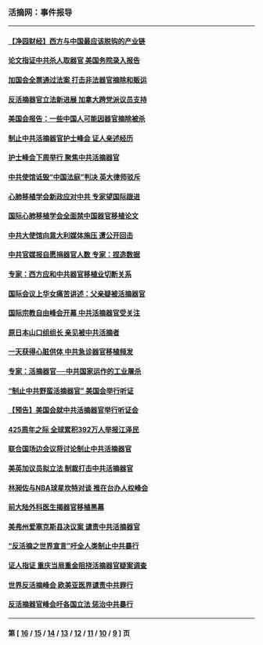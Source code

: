 ### 活摘网：事件报导
---
#### [【净园财经】西方与中国最应该脱钩的产业链](../../pages/nf5877/n14016113.md?08020430) 
#### [论文指证中共杀人取器官 美国务院录入报告](../../pages/nf5877/n13999890.md?08020430) 
#### [加国会全票通过法案 打击非法器官摘除和贩运](../../pages/nf5877/n13884924.md?08020430) 
#### [反活摘器官立法新进展 加拿大跨党派议员支持](../../pages/nf5877/n13876061.md?08020430) 
#### [美国会报告：一些中国人可能因器官摘除被杀](../../pages/nf5877/n13867964.md?08020430) 
#### [制止中共活摘器官护士峰会 证人亲述经历](../../pages/nf5877/n13859007.md?08020430) 
#### [护士峰会下周举行 聚焦中共活摘器官](../../pages/nf5877/n13855418.md?08020430) 
#### [中共使馆诋毁“中国法庭”判决 英大律师驳斥](../../pages/nf5877/n13833945.md?08020430) 
#### [心肺移植学会新政应对中共 专家望国际跟进](../../pages/nf5877/n13829043.md?08020430) 
#### [国际心肺移植学会全面禁中国器官移植论文](../../pages/nf5877/n13827785.md?08020430) 
#### [中共大使馆向意大利媒体施压 遭公开回击](../../pages/nf5877/n13826038.md?08020430) 
#### [中共官媒报自愿捐器官人数 专家：捏造数据](../../pages/nf5877/n13814130.md?08020430) 
#### [专家：西方应和中共器官移植业切断关系](../../pages/nf5877/n13772828.md?08020430) 
#### [国际会议上华女痛苦讲述：父亲疑被活摘器官](../../pages/nf5877/n13771583.md?08020430) 
#### [国际宗教自由峰会开幕 中共活摘器官受关注](../../pages/nf5877/n13769995.md?08020430) 
#### [原日本山口组组长 亲见被中共活摘者](../../pages/nf5877/n13767360.md?08020430) 
#### [一天获得心脏供体 中共急诊器官移植频发](../../pages/nf5877/n13764689.md?08020430) 
#### [专家：活摘器官──中共国家运作的工业屠杀](../../pages/nf5877/n13761178.md?08020430) 
#### [“制止中共野蛮活摘器官” 美国会举行听证](../../pages/nf5877/n13735831.md?08020430) 
#### [【预告】美国会就中共活摘器官举行听证会](../../pages/nf5877/n13732843.md?08020430) 
#### [425周年之际 全球累积392万人举报江泽民](../../pages/nf5877/n13719232.md?08020430) 
#### [联合国场边会议将讨论制止中共活摘器官](../../pages/nf5877/n13656361.md?08020430) 
#### [美英加议员拟立法 制裁打击中共活摘器官](../../pages/nf5877/n13430251.md?08020430) 
#### [林昶佐与NBA球星坎特对谈 推在台办人权峰会](../../pages/nf5877/n13414467.md?08020430) 
#### [前大陆外科医生揭器官移植黑幕](../../pages/nf5877/n13401416.md?08020430) 
#### [美弗州爱塞克斯县决议案 谴责中共活摘器官](../../pages/nf5877/n13320919.md?08020430) 
#### [“反活摘之世界宣言”吁全人类制止中共暴行](../../pages/nf5877/n13259730.md?08020430) 
#### [证人指证 重庆当局重金阻挠活摘器官疑案调查](../../pages/nf5877/n13259127.md?08020430) 
#### [世界反活摘峰会 欧美亚医界谴责中共罪行](../../pages/nf5877/n13253550.md?08020430) 
#### [反活摘器官峰会吁各国立法 惩治中共暴行](../../pages/nf5877/n13245052.md?08020430) 

---
#### 第 [ [16](./16.md?08020430) / [15](./15.md?08020430) / [14](./14.md?08020430) / [13](./13.md?08020430) / [12](./12.md?08020430) / [11](./11.md?08020430) / [10](./10.md?08020430) / [9](./9.md?08020430) ] 页
